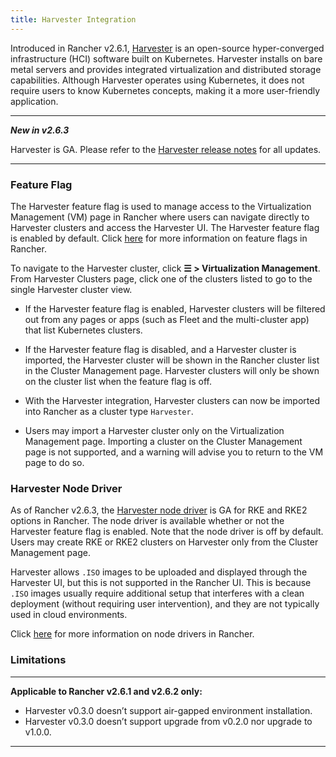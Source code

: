 ```yaml
---
title: Harvester Integration
---
```


Introduced in Rancher v2.6.1, [Harvester](https://docs.harvesterhci.io/) is an open-source hyper-converged infrastructure (HCI) software built on Kubernetes. Harvester installs on bare metal servers and provides integrated virtualization and distributed storage capabilities. Although Harvester operates using Kubernetes, it does not require users to know Kubernetes concepts, making it a more user-friendly application.

---
**_New in v2.6.3_**

Harvester is GA. Please refer to the [Harvester release notes](https://github.com/harvester/harvester/releases) for all updates.

---
### Feature Flag

The Harvester feature flag is used to manage access to the Virtualization Management (VM) page in Rancher where users can navigate directly to Harvester clusters and access the Harvester UI. The Harvester feature flag is enabled by default. Click [here](../pages-for-subheaders/enable-experimental-features.md) for more information on feature flags in Rancher.

To navigate to the Harvester cluster, click **☰ > Virtualization Management**. From Harvester Clusters page, click one of the clusters listed to go to the single Harvester cluster view.

* If the Harvester feature flag is enabled, Harvester clusters will be filtered out from any pages or apps (such as Fleet and the multi-cluster app) that list Kubernetes clusters.

* If the Harvester feature flag is disabled, and a Harvester cluster is imported, the Harvester cluster will be shown in the Rancher cluster list in the Cluster Management page. Harvester clusters will only be shown on the cluster list when the feature flag is off.

* With the Harvester integration, Harvester clusters can now be imported into Rancher as a cluster type `Harvester`.

* Users may import a Harvester cluster only on the Virtualization Management page. Importing a cluster on the Cluster Management page is not supported, and a warning will advise you to return to the VM page to do so.

### Harvester Node Driver

As of Rancher v2.6.3, the [Harvester node driver](https://docs.harvesterhci.io/v1.1/rancher/node/node-driver/) is GA for RKE and RKE2 options in Rancher. The node driver is available whether or not the Harvester feature flag is enabled. Note that the node driver is off by default. Users may create RKE or RKE2 clusters on Harvester only from the Cluster Management page.

Harvester allows `.ISO` images to be uploaded and displayed through the Harvester UI, but this is not supported in the Rancher UI. This is because `.ISO` images usually require additional setup that interferes with a clean deployment (without requiring user intervention), and they are not typically used in cloud environments.

Click [here](../pages-for-subheaders/about-provisioning-drivers.md#node-drivers) for more information on node drivers in Rancher.

### Limitations

---
**Applicable to Rancher v2.6.1 and v2.6.2 only:**

- Harvester v0.3.0 doesn’t support air-gapped environment installation.
- Harvester v0.3.0 doesn’t support upgrade from v0.2.0 nor upgrade to v1.0.0.

---